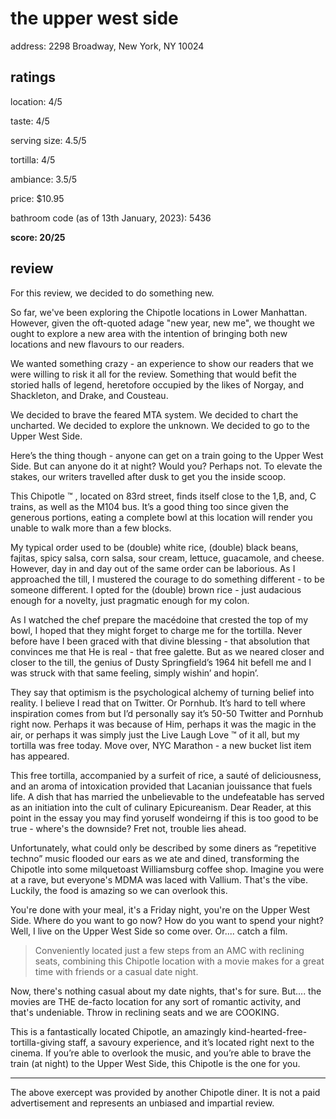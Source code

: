 # the upper west side 

address: 2298 Broadway, New York, NY 10024

## ratings
location: 4/5

taste: 4/5

serving size: 4.5/5

tortilla: 4/5

ambiance: 3.5/5

price: $10.95

bathroom code (as of 13th January, 2023): 5436

**score: 20/25**



## review

For this review, we decided to do something new. 

So far, we've been exploring the Chipotle locations in Lower Manhattan. However, given the oft-quoted adage "new year, new me", we thought we ought to explore a new area  with the intention of bringing both new locations and new flavours to our readers.  

We wanted something crazy - an experience to show our readers that we were willing to risk it all for the review. Something that would befit the storied halls of legend, heretofore occupied by the likes of Norgay, and Shackleton, and Drake, and Cousteau. 

We decided to brave the feared MTA system. We decided to chart the uncharted. We decided to explore the unknown. We decided to go to the Upper West Side. 

Here’s the thing though - anyone can get on a train going to the Upper West Side. But can anyone do it at night? Would you? Perhaps not. To elevate the stakes, our writers travelled after dusk to get you the inside scoop.

This Chipotle ™ , located on 83rd street, finds itself close to the 1,B, and, C trains, as well as the M104 bus. It’s a good thing too since given the generous portions, eating a complete bowl at this location will render you unable to walk more than a few blocks. 

My typical order used to be (double) white rice, (double) black beans, fajitas, spicy salsa, corn salsa, sour cream, lettuce, guacamole, and cheese. However, day in and day out of the same order can be laborious. As I approached the till, I mustered the courage to do something different - to be someone different. I opted for the (double) brown rice - just audacious enough for a novelty, just pragmatic enough for my colon. 

As I watched the chef prepare the macédoine that crested the top of my bowl, I hoped that they might forget to charge me for the tortilla. Never before have I been graced with that divine blessing - that absolution that convinces me that He is real - that free galette. But as we neared closer and closer to the till, the genius of Dusty Springfield’s 1964 hit befell me and I was struck with that same feeling, simply wishin’ and hopin’. 

They say that optimism is the psychological alchemy of turning belief into reality. I believe I read that on Twitter. Or Pornhub. It’s hard to tell where inspiration comes from but I’d personally say it’s 50-50 Twitter and Pornhub right now. Perhaps it was because of Him, perhaps it was the magic in the air, or perhaps it was simply just the Live Laugh Love ™ of it all, but my tortilla was free today. Move over, NYC Marathon - a new bucket list item has appeared. 

This free tortilla, accompanied by a surfeit of rice, a sauté of deliciousness, and an aroma of intoxication provided that Lacanian jouissance that fuels life. A dish that has married the unbelievable to the undefeatable has served as an initiation into the cult of culinary Epicureanism. 
Dear Reader, at this point in the essay you may find yoruself wondeirng if this is too good to be true - where's the downside? Fret not, trouble lies ahead.

Unfortunately, what could only be described by some diners as “repetitive techno” music flooded our ears as we ate and dined, transforming the Chipotle into some milquetoast Williamsburg coffee shop. Imagine you were at a rave, but everyone's MDMA was laced with Vallium. That's the vibe. Luckily, the food is amazing so we can overlook this. 

You're done with your meal, it's a Friday night, you're on the Upper West Side. Where do you want to go now? How do you want to spend your night? Well, I live on the Upper West Side so come over. Or.... catch a film. 

> Conveniently located just a few steps from an AMC with reclining seats, combining this Chipotle location with a movie makes for a great time with friends or a casual date night.

Now, there's nothing casual about my date nights, that's for sure. But.... the movies are THE de-facto location for any sort of romantic activity, and that's undeniable. Throw in reclining seats and we are COOKING.


This is a fantastically located Chipotle, an amazingly kind-hearted-free-tortilla-giving staff, a savoury experience, and it’s located right next to the cinema. If you’re able to overlook the music, and you’re able to brave the train (at night) to the Upper West Side, this Chipotle is the one for you.  

----

The above exercept was provided by another Chipotle diner. It is not a paid advertisement and represents an unbiased and impartial review.

